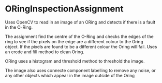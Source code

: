 # ORingInspectionAssignment

Uses OpenCV to read in an image of an ORing and detects if there is a fault in the O-Ring.

The assignment find the centre of the O-Ring and checks the edges of the ring to see if the pixels on the edge are a different colour to the Oring object. If the pixels are found to be a different colour the Oring will fail. Uses an erode and fill method to clean Oring.

ORing uses a histogram and threshold method to threshold the image.

The image also uses connecte component labelling to remove any noise, or any other objects which appear in the image outside of the Oring
